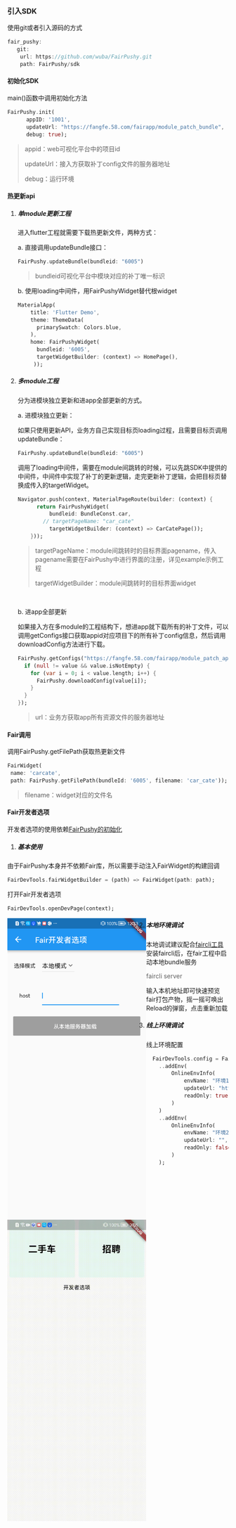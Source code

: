 ### 引入SDK

使用git或者引入源码的方式

```dart
fair_pushy:
   git:
   	url: https://github.com/wuba/FairPushy.git
	path: FairPushy/sdk
```



#### <span id="initialSDK">初始化SDK</span>

main()函数中调用初始化方法

```dart
FairPushy.init(
      appID: '1001',
      updateUrl: "https://fangfe.58.com/fairapp/module_patch_bundle",
      debug: true);
```

> appid：web可视化平台中的项目id
>
> updateUrl：接入方获取补丁config文件的服务器地址
>
> debug：运行环境



#### 热更新api

1. ##### 单module更新工程

   进入flutter工程就需要下载热更新文件，两种方式：

   a. 直接调用updateBundle接口：

   ```dart
   FairPushy.updateBundle(bundleid: "6005")
   ```

   > bundleid可视化平台中模块对应的补丁唯一标识

   

   b. 使用loading中间件，用FairPushyWidget替代根widget

   ```dart
   MaterialApp(
       title: 'Flutter Demo',
       theme: ThemeData(
         primarySwatch: Colors.blue,
       ),
       home: FairPushyWidget(
         bundleid: '6005',
         targetWidgetBuilder: (context) => HomePage(),
   		));
   ```

   

2. ##### 多module工程

   分为进模块独立更新和进app全部更新的方式。

   a. 进模块独立更新：

   如果只使用更新API，业务方自己实现目标页loading过程，且需要目标页调用updateBundle：

   ```dart
   FairPushy.updateBundle(bundleid: "6005")
   ```

   

   调用了loading中间件，需要在module间跳转的时候，可以先跳SDK中提供的中间件，中间件中实现了补丁的更新逻辑，走完更新补丁逻辑，会把目标页替换成传入的targetWidget。

   ```dart
   Navigator.push(context, MaterialPageRoute(builder: (context) {
         return FairPushyWidget(
             bundleid: BundleConst.car,
           // targetPageName: "car_cate"
             targetWidgetBuilder: (context) => CarCatePage());
       }));
   ```

   > targetPageName：module间跳转时的目标界面pagename，传入pagename需要在FairPushy中进行界面的注册，详见example示例工程
   >
   > targetWidgetBuilder：module间跳转时的目标界面widget

   ​	

   b. 进app全部更新

   如果接入方在多module的工程结构下，想进app就下载所有的补丁文件，可以调用getConfigs接口获取appid对应项目下的所有补丁config信息，然后调用downloadConfig方法进行下载。

   ```dart
   FairPushy.getConfigs("https://fangfe.58.com/fairapp/module_patch_app").then((value) {
     if (null != value && value.isNotEmpty) {
       for (var i = 0; i < value.length; i++) {
         FairPushy.downloadConfig(value[i]);
       }
     }
   });
   ```

   > url：业务方获取app所有资源文件的服务器地址
   
 #### Fair调用
   调用FairPushy.getFilePath获取热更新文件
   ```dart
   FairWidget(
    name: 'carcate',
    path: FairPushy.getFilePath(bundleId: '6005', filename: 'car_cate'));
   ```
   > filename：widget对应的文件名


#### Fair开发者选项

开发者选项的使用依赖[FairPushy的初始化](#initialSDK)

1. ##### 基本使用
由于FairPushy本身并不依赖Fair库，所以需要手动注入FairWidget的构建回调
```dart
FairDevTools.fairWidgetBuilder = (path) => FairWidget(path: path);
```
打开Fair开发者选项
```dart
FairDevTools.openDevPage(context);
```
<img src="images/1.png" alt="image1" style="zoom:67%; float:left" />

2. ##### 本地环境调试
本地调试建议配合[faircli工具](https://pub.dev/packages/faircli/install)
安装faircli后，在fair工程中启动本地bundle服务

> faircli server

输入本机地址即可快速预览fair打包产物，摇一摇可唤出Reload的弹窗，点击重新加载

<img src="images/2.gif" alt="gif2" style="zoom:67%; float:left" />

3. ##### 线上环境调试
线上环境配置
```dart
  FairDevTools.config = FairDevConfig()
    ..addEnv(
        OnlineEnvInfo(
            envName: "环境1",
            updateUrl: "https://fangfe.58.com/fairapp/module_patch_bundle",
            readOnly: true
        )
    )
    ..addEnv(
        OnlineEnvInfo(
            envName: "环境2",
            updateUrl: "",
            readOnly: false
        )
    );
```
